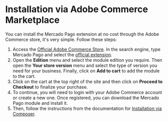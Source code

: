 # Installation via Adobe Commerce Marketplace

You can install the Mercado Pago extension at no cost through the Adobe Commerce store, it's very simple. Follow these steps:

1. Access the [Official Adobe Commerce Store](https://marketplace.magento.com/). In the search engine, type Mercado Pago and select the [official extension](https://commercemarketplace.adobe.com/mercadopago-adb-payment.html). 
2. Open the **Edition** menu and select the module edition you require. Then open the **Your store version** menu and select the type of version you need for your business. Finally, click on **Add to cart** to add the module to the cart.
3. Click on the cart at the top right of the site and then click on **Proceed to Checkout** to finalize your purchase.
4. To continue, you will need to login with your Adobe Commerce account or create a new one. Once registered, you can download the Mercado Pago module and install it.
5. Then, follow the instructions from the documentation for [Installation via Composer](/developers/en/docs/adobe-commerce/installation/composer).